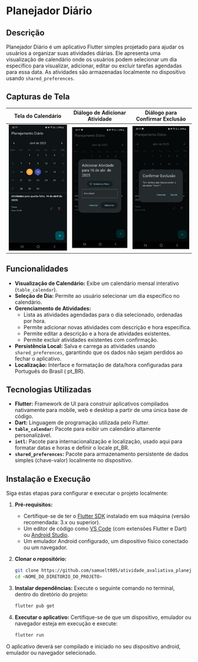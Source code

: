# Planejador Diário

## Descrição

Planejador Diário é um aplicativo Flutter simples projetado para ajudar os usuários a organizar suas
atividades diárias. Ele apresenta uma visualização de calendário onde os usuários podem selecionar
um dia específico para visualizar, adicionar, editar ou excluir tarefas agendadas para essa data. As
atividades são armazenadas localmente no dispositivo usando `shared_preferences`.

## Capturas de Tela

|               Tela do Calendário               |                 Diálogo de Adicionar Atividade                 |                  Diálogo para Confirmar Exclusão                  |
|:----------------------------------------------:|:--------------------------------------------------------------:|:-----------------------------------------------------------------:|
| ![Tela do Calendário](screenshots/calendar.jpg) | ![Diálogo de Adicionar Atividade](screenshots/add_activity.jpg) | ![Diálogo para Confirmar Exclusão](screenshots/confirm_delete.jpg) |

## Funcionalidades

* **Visualização de Calendário:** Exibe um calendário mensal interativo (`table_calendar`).
* **Seleção de Dia:** Permite ao usuário selecionar um dia específico no calendário.
* **Gerenciamento de Atividades:**
    * Lista as atividades agendadas para o dia selecionado, ordenadas por hora.
    * Permite adicionar novas atividades com descrição e hora específica.
    * Permite editar a descrição e a hora de atividades existentes.
    * Permite excluir atividades existentes com confirmação.
* **Persistência Local:** Salva e carrega as atividades usando `shared_preferences`, garantindo que
  os dados não sejam perdidos ao fechar o aplicativo.
* **Localização:** Interface e formatação de data/hora configuradas para Português do Brasil (
  pt_BR).

## Tecnologias Utilizadas

* **Flutter:** Framework de UI para construir aplicativos compilados nativamente para mobile, web e
  desktop a partir de uma única base de código.
* **Dart:** Linguagem de programação utilizada pelo Flutter.
* **`table_calendar`:** Pacote para exibir um calendário altamente personalizável.
* **`intl`:** Pacote para internacionalização e localização, usado aqui para formatar datas e horas
  e definir o locale pt_BR.
* **`shared_preferences`:** Pacote para armazenamento persistente de dados simples (chave-valor)
  localmente no dispositivo.

## Instalação e Execução

Siga estas etapas para configurar e executar o projeto localmente:

1. **Pré-requisitos:**
    * Certifique-se de ter o [Flutter SDK](https://flutter.dev/docs/get-started/install) instalado
      em sua máquina (versão recomendada: 3.x ou superior).
    * Um editor de código como [VS Code](https://code.visualstudio.com/) (com extensões Flutter e
      Dart) ou [Android Studio](https://developer.android.com/studio).
    * Um emulador Android configurado, um dispositivo físico conectado ou um navegador.

2. **Clonar o repositório:**
   ```bash
   git clone https://github.com/samuelt005/atividade_avaliativa_planejamento_de_rotina.git
   cd <NOME_DO_DIRETORIO_DO_PROJETO>
   ```

3. **Instalar dependências:**
   Execute o seguinte comando no terminal, dentro do diretório do projeto:
   ```bash
   flutter pub get
   ```

4. **Executar o aplicativo:**
   Certifique-se de que um dispositivo, emulador ou navegador esteja em execução e execute:
   ```bash
   flutter run
   ```

O aplicativo deverá ser compilado e iniciado no seu dispositivo android, emulador ou navegador
selecionado.